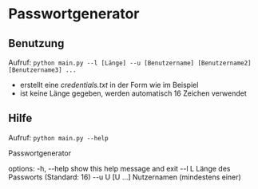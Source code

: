 # Passwortgenerator

## Benutzung
Aufruf: ``python main.py --l [Länge] --u [Benutzername] [Benutzername2] [Benutzername3] ...``

- erstellt eine *credentials.txt* in der Form wie im Beispiel
- ist keine Länge gegeben, werden automatisch 16 Zeichen verwendet

## Hilfe
Aufruf: ``python main.py --help``

Passwortgenerator

options:
  -h, --help     show this help message and exit
  --l L          Länge des Passworts (Standard: 16)
  --u U [U ...]  Nutzernamen (mindestens einer)